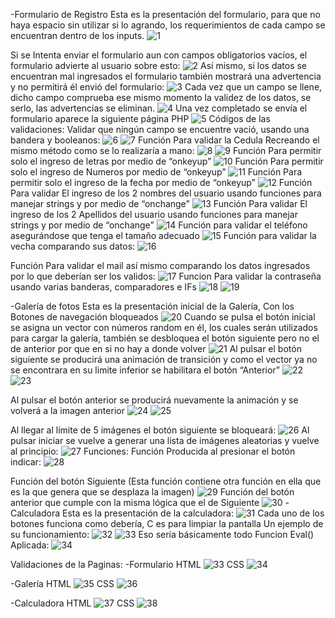 -Formulario de Registro
Esta es la presentación del formulario, para que no haya espacio sin utilizar si lo agrando, los requerimientos de cada campo se encuentran dentro de los inputs.
![1](/READMEIMG/1.png?raw=true "Title")

Si se Intenta enviar el formulario aun con campos obligatorios vacíos, el formulario advierte al usuario sobre esto: 
![2](/READMEIMG/2.png?raw=true "Title")
Así mismo, si los datos se encuentran mal ingresados el formulario también mostrará una advertencia y no permitirá él envió del formulario:
![3](/READMEIMG/3.png?raw=true "Title") 
Cada vez que un campo se llene, dicho campo comprueba ese mismo momento la validez de los datos, se serlo, las advertencias se eliminan.
![4](/READMEIMG/4.png?raw=true "Title")
Una vez completado se envía el formulario aparece la siguiente página PHP
![5](/READMEIMG/5.png?raw=true "Title") 
Códigos de las validaciones:
Validar que ningún campo se encuentre vació, usando una bandera y booleanos:
![6](/READMEIMG/6.png?raw=true "Title")
![7](/READMEIMG/7.png?raw=true "Title")
Función Para validar la Cedula Recreando el mismo método como se lo realizaría a mano:
![8](/READMEIMG/8.png?raw=true "Title")
![9](/READMEIMG/9.png?raw=true "Title")
Función Para permitir solo el ingreso de letras por medio de “onkeyup”
![10](/READMEIMG/10.png?raw=true "Title")
Función Para permitir solo el ingreso de Numeros por medio de “onkeyup”
![11](/READMEIMG/11.png?raw=true "Title")
Función Para permitir solo el ingreso de la fecha por medio de “onkeyup”
![12](/READMEIMG/12.png?raw=true "Title")
Función Para validar El ingreso de los 2 nombres del usuario usando funciones para manejar strings y por medio de “onchange”
 ![13](/READMEIMG/13.png?raw=true "Title")
Función Para validar El ingreso de los 2 Apellidos del usuario usando funciones para manejar strings y por medio de “onchange”
 ![14](/READMEIMG/14.png?raw=true "Title")
Función para validar el teléfono asegurándose que tenga el tamaño adecuado
 ![15](/READMEIMG/15.png?raw=true "Title")
Función para validar la vecha comparando sus datos:
 ![16](/READMEIMG/16.png?raw=true "Title")



Función Para validar el mail así mismo comparando los datos ingresados por lo que deberían ser los validos:
 ![17](/READMEIMG/17.png?raw=true "Title")
Funcion Para validar la contraseña usando varias banderas, comparadores e IFs 
 ![18](/READMEIMG/18.png?raw=true "Title")
![19](/READMEIMG/19.png?raw=true "Title")
 
-Galería de fotos 
Esta es la presentación inicial de la Galería, Con los Botones de navegación bloqueados
 ![20](/READMEIMG/20.png?raw=true "Title")
Cuando se pulsa el botón inicial se asigna un vector con números random en él, los cuales serán utilizados para cargar la galería, también se desbloquea el botón siguiente pero no el de anterior por que en si no hay a donde volver 
 ![21](/READMEIMG/21.png?raw=true "Title")
Al pulsar el botón siguiente se producirá una animación de transición y como el vector ya no se encontrara en su limite inferior se habilitara el botón “Anterior”
 ![22](/READMEIMG/22.png?raw=true "Title")
 ![23](/READMEIMG/23.png?raw=true "Title")
 
Al pulsar el botón anterior se producirá nuevamente la animación y se volverá a la imagen anterior 
 ![24](/READMEIMG/24.png?raw=true "Title")
 ![25](/READMEIMG/25.png?raw=true "Title")


Al llegar al límite de 5 imágenes el botón siguiente se bloqueará:
 ![26](/READMEIMG/1.png?raw=true "Title")
Al pulsar iniciar se vuelve a generar una lista de imágenes aleatorias y vuelve al principio:
 ![27](/READMEIMG/27.png?raw=true "Title")
Funciones:
Función Producida al presionar el botón indicar:
 ![28](/READMEIMG/28.png?raw=true "Title")



Función del botón Siguiente (Esta función contiene otra función en ella que es la que genera que se desplaza la imagen)
 ![29](/READMEIMG/29.png?raw=true "Title")
Función del botón anterior que cumple con la misma lógica que el de Siguiente
 ![30](/READMEIMG/30.png?raw=true "Title")
-Calculadora
Esta es la presentación de la calculadora:
 ![31](/READMEIMG/31.png?raw=true "Title")
Cada uno de los botones funciona como debería, C es para limpiar la pantalla
Un ejemplo de su funcionamiento:
 ![32](/READMEIMG/32.png?raw=true "Title")
 ![33](/READMEIMG/33.png?raw=true "Title")
Eso sería básicamente todo
Funcion Eval() Aplicada:
 ![34](/READMEIMG/34.png?raw=true "Title")





Validaciones de la Paginas:
-Formulario
HTML
 ![33](/READMEIMG/35.png?raw=true "Title")
CSS
 ![34](/READMEIMG/36.png?raw=true "Title")

-Galería
HTML
 ![35](/READMEIMG/35.png?raw=true "Title")
CSS
 ![36](/READMEIMG/36.png?raw=true "Title")

-Calculadora
 HTML
 ![37](/READMEIMG/37.png?raw=true "Title")
CSS
  ![38](/READMEIMG/38.png?raw=true "Title")

